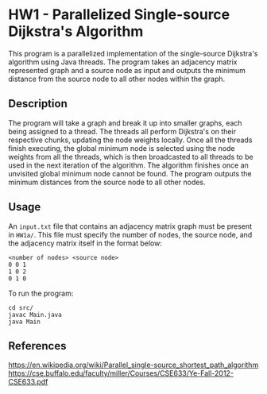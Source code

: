 # HW1 - Parallelized Single-source Dijkstra's Algorithm

This program is a parallelized implementation of the single-source Dijkstra's algorithm using Java threads. The program takes an adjacency matrix represented graph and a source node as input and outputs the minimum distance from the source node to all other nodes within the graph.

## Description
The program will take a graph and break it up into smaller graphs, each being assigned to a thread. The threads all perform Dijkstra's on their respective chunks, updating the node weights locally. Once all the threads finish executing, the global minimum node is selected using the node weights from all the threads, which is then broadcasted to all threads to be used in the next iteration of the algorithm. The algorithm finishes once an unvisited global minimum node cannot be found. The program outputs the minimum distances from the source node to all other nodes.

## Usage
An ```input.txt``` file that contains an adjacency matrix graph must be present in ```HW1a/```. This file must specify the number of nodes, the source node, and the adjacency matrix itself in the format below:
```
<number of nodes> <source node>
0 0 1
1 0 2
0 1 0
```
To run the program:
```
cd src/
javac Main.java
java Main
```

## References
https://en.wikipedia.org/wiki/Parallel_single-source_shortest_path_algorithm
https://cse.buffalo.edu/faculty/miller/Courses/CSE633/Ye-Fall-2012-CSE633.pdf
